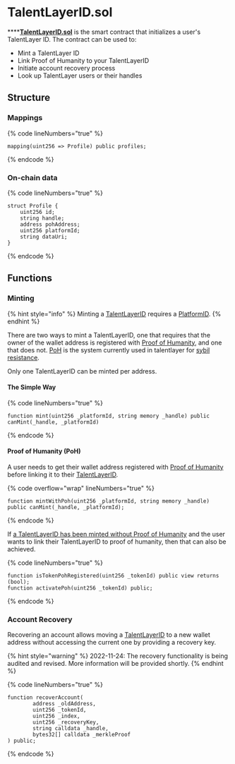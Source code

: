 # TalentLayerID.sol

****[**TalentLayerID.sol**](https://github.com/TalentLayer/talentlayer-id-contracts/blob/main/contracts/TalentLayerID.sol) is the smart contract that initializes a user's TalentLayer ID. The contract can be used to:

* Mint a TalentLayer ID
* Link Proof of Humanity to your TalentLayerID
* Initiate account recovery process
* Look up TalentLayer users or their handles

## Structure

### Mappings

{% code lineNumbers="true" %}
```solidity
mapping(uint256 => Profile) public profiles;
```
{% endcode %}

### On-chain data

{% code lineNumbers="true" %}
```solidity
struct Profile {
    uint256 id;
    string handle;
    address pohAddress;
    uint256 platformId;
    string dataUri; 
}
```
{% endcode %}

## Functions

### Minting

{% hint style="info" %}
Minting a [TalentLayerID](../../basics/elements/what-is-talentlayer-id/#what-is-a-talentlayerid) requires a [PlatformID](../../basics/elements/platformid.md).&#x20;
{% endhint %}

There are two ways to mint a TalentLayerID, one that requires that the owner of the wallet address is registered with [Proof of Humanity](https://www.proofofhumanity.id/), and one that does not. [PoH](https://www.proofofhumanity.id/) is the system currently used in talentlayer for [sybil resistance](https://en.wikipedia.org/wiki/Sybil\_attack).&#x20;

Only one TalentLayerID can be minted per address.&#x20;

#### The Simple Way

{% code lineNumbers="true" %}
```solidity
function mint(uint256 _platformId, string memory _handle) public canMint(_handle, _platformId)
```
{% endcode %}

#### Proof of Humanity (PoH)

A user needs to get their wallet address registered with [Proof of Humanity](https://www.proofofhumanity.id/) before linking it to their [TalentLayerID](../../basics/elements/what-is-talentlayer-id/).&#x20;

{% code overflow="wrap" lineNumbers="true" %}
```solidity
function mintWithPoh(uint256 _platformId, string memory _handle) public canMint(_handle, _platformId);
```
{% endcode %}

If [a TalentLayerID has been minted without Proof of Humanity](talentlayerid.sol.md#the-simple-way) and the user wants to link their TalentLayerID to proof of humanity, then that can also be achieved.

{% code lineNumbers="true" %}
```solidity
function isTokenPohRegistered(uint256 _tokenId) public view returns (bool);
function activatePoh(uint256 _tokenId) public;
```
{% endcode %}

### Account Recovery

Recovering an account allows moving a [TalentLayerID](../../basics/elements/what-is-talentlayer-id/) to a new wallet address without accessing the current one by providing a recovery key.&#x20;

{% hint style="warning" %}
2022-11-24: The recovery functionality is being audited and revised. More information will be provided shortly.
{% endhint %}

{% code lineNumbers="true" %}
```solidity
function recoverAccount(
        address _oldAddress,
        uint256 _tokenId,
        uint256 _index,
        uint256 _recoveryKey,
        string calldata _handle,
        bytes32[] calldata _merkleProof
) public;
```
{% endcode %}

